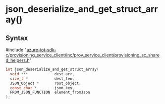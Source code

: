 # json_deserialize_and_get_struct_array()

## Syntax

\#include "[azure-iot-sdk-c/provisioning_service_client/inc/prov_service_client/provisioning_sc_shared_helpers.h](../provisioning-sc-shared-helpers-h.md)"  
```C
int json_deserialize_and_get_struct_array(
  void ***            dest_arr,
  size_t *            dest_len,
  JSON_Object *       root_object,
  const char *        json_key,
  FROM_JSON_FUNCTION  element_fromJson
);
```

